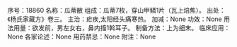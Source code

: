 序号：18860
名称：瓜蒂散
组成：瓜蒂7枚，穿山甲鳞1片（瓦上焙焦）。
出处：《杨氏家藏方》卷三。
主治：疟疾,太阳经头痛寒热。
加减：None
功效：None
用法用量：欲发前，男左女右，鼻内搐1斡耳子。
制备方法：上为细末。
临床应用：None
各家论述：None
用药禁忌：None
附注：None
